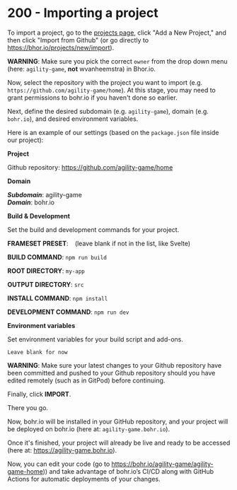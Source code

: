 # 200 - Importing a project

To import a project, go to the [projects page](https://bohr.io/projects), click "Add a New Project," and then click "Import from Github" (or go directly to https://bhor.io/projects/new/import). 

**WARNING**: Make sure you pick the correct ```owner``` from the drop down menu (here: ```agility-game```, **not** wvanheemstra) in Bhor.io.

Now, select the repository with the project you want to import (e.g. ```https://github.com/agility-game/home```). At this stage, you may need to grant permissions to bohr.io if you haven't done so earlier.

Next, define the desired subdomain (e.g. ```agility-game```), domain (e.g. ```bohr.io```), and desired environment variables.

Here is an example of our settings (based on the ```package.json``` file inside our project):

**Project**

Github repository: https://github.com/agility-game/home

**Domain**

***Subdomain***: agility-game<br/>
***Domain***: bohr.io

**Build & Development**

Set the build and development commands for your project.

**FRAMESET PRESET**: ``` ``` (leave blank if not in the list, like Svelte)

**BUILD COMMAND**: ```npm run build```

**ROOT DIRECTORY**: ```my-app```

**OUTPUT DIRECTORY**: ```src```

**INSTALL COMMAND**: ```npm install```

**DEVELOPMENT COMMAND**: ```npm run dev```

**Environment variables**

Set environment variables for your build script and add-ons.

```Leave blank for now```

**WARNING**: Make sure your latest changes to your Github repository have been committed and pushed to your Github repository should you have edited remotely (such as in GitPod) before continuing.

Finally, click **IMPORT**.

There you go. 

Now, bohr.io will be installed in your GitHub repository, and your project will be deployed on bohr.io (here at: ```agility-game.bohr.io```). 

Once it's finished, your project will already be live and ready to be accessed (here at: https://agility-game.bohr.io). 

Now, you can edit your code (go to https://bohr.io/agility-game/agility-game-home)) and take advantage of bohr.io’s CI/CD along with GitHub Actions for automatic deployments of your changes.
